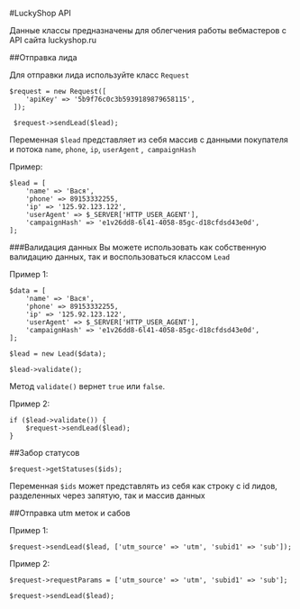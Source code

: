#LuckyShop API

Данные классы предназначены для облегчения работы вебмастеров с API сайта luckyshop.ru

##Отправка лида

Для отправки лида используйте класс `Request`


```
$request = new Request([
    'apiKey' => '5b9f76c0c3b5939189879658115',
 ]);
 
 $request->sendLead($lead);
```

Переменная `$lead` представляет из себя массив с данными покупателя и потока ```` name ````, 
`phone`, `ip`, `userAgent` ,` campaignHash` 

Пример:

```
$lead = [
    'name' => 'Вася',
    'phone' => 89153332255,
    'ip' => '125.92.123.122',
    'userAgent' => $_SERVER['HTTP_USER_AGENT'],
    'campaignHash' => 'e1v26dd8-6l41-4058-85gc-d18cfdsd43e0d',
];
```

###Валидация данных
Вы можете использовать как собственную валидацию данных, так и воспользоваться классом `Lead`

Пример 1:
```
$data = [
    'name' => 'Вася',
    'phone' => 89153332255,
    'ip' => '125.92.123.122',
    'userAgent' => $_SERVER['HTTP_USER_AGENT'],
    'campaignHash' => 'e1v26dd8-6l41-4058-85gc-d18cfdsd43e0d',
];

$lead = new Lead($data);

$lead->validate();

```
Метод `validate()` вернет `true` или `false`.

Пример 2:

```
if ($lead->validate()) {
    $request->sendLead($lead);
}
```

##Забор статусов

```
$request->getStatuses($ids);
```

Переменная `$ids` может представлять из себя как строку с id лидов, разделенных через запятую, так и массив данных

##Отправка utm меток и сабов

Пример 1:
```
$request->sendLead($lead, ['utm_source' => 'utm', 'subid1' => 'sub']);
```

Пример 2:
```
$request->requestParams = ['utm_source' => 'utm', 'subid1' => 'sub'];

$request->sendLead($lead);
```